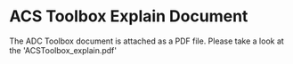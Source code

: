 # ACS Toolbox Explain Document 

The ADC Toolbox document is attached as a PDF file. Please take a look at the 'ACSToolbox_explain.pdf'
